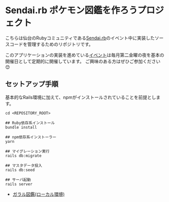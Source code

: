 # Sendai.rb ポケモン図鑑を作ろうプロジェクト

こちらは仙台のRubyコミュニティである[Sendai.rb](https://sendairb.connpass.com/)のイベント中に実装したソースコードを管理するためのリポジトリです。

このアプリケーションの実装を進めている[イベント](https://sendairb.connpass.com/event/)は毎月第二金曜の夜を基本の開催日として定期的に開催しています。
ご興味のある方はぜひご参加ください😊

## セットアップ手順
基本的なRails環境に加えて、npmがインストールされていることを前提とします。

```console
cd <REPOSITORY_ROOT>

## Ruby依存系インストール
bundle install

## npm依存系インストーラー
yarn

## マイグレーション実行
rails db:migrate

## マスタデータ投入
rails db:seed

## サーバ起動
rails server
```

- [ガラル図鑑(ローカル環境)](http://127.0.0.1:3000/regional_pokedexes/galar/pokemons)